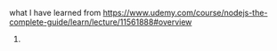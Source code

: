what I have learned from https://www.udemy.com/course/nodejs-the-complete-guide/learn/lecture/11561888#overview

1.
